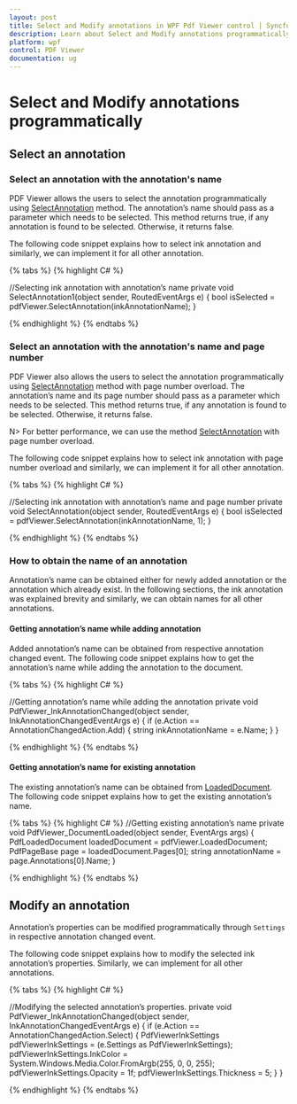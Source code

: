 ```yaml
---
layout: post
title: Select and Modify annotations in WPF Pdf Viewer control | Syncfusion
description: Learn about Select and Modify annotations programmatically support in WPF Pdf Viewer, its elements and more.
platform: wpf
control: PDF Viewer
documentation: ug
---
```


# Select and Modify annotations programmatically

## Select an annotation

### Select an annotation with the annotation's name 

PDF Viewer allows the users to select the annotation programmatically using [SelectAnnotation](https://help.syncfusion.com/cr/wpf/Syncfusion.Windows.PdfViewer.PdfViewerControl.html#Syncfusion_Windows_PdfViewer_PdfViewerControl_SelectAnnotation_System_String_) method. The annotation’s name should pass as a parameter which needs to be selected. This method returns true, if any annotation is found to be selected. Otherwise, it returns false. 

The following code snippet explains how to select ink annotation and similarly, we can implement it for all other annotation.

{% tabs %}
{% highlight C# %}

//Selecting ink annotation with annotation’s name 
private void SelectAnnotation1(object sender, RoutedEventArgs e)
{ 
    bool isSelected = pdfViewer.SelectAnnotation(inkAnnotationName);
}

{% endhighlight %}
{% endtabs %}

### Select an annotation with the annotation's name and page number 

PDF Viewer also allows the users to select the annotation programmatically using [SelectAnnotation](https://help.syncfusion.com/cr/wpf/Syncfusion.Windows.PdfViewer.PdfViewerControl.html#Syncfusion_Windows_PdfViewer_PdfViewerControl_SelectAnnotation_System_String_System_Int32_) method with page number overload. The annotation’s name and its page number should pass as a parameter which needs to be selected. This method returns true, if any annotation is found to be selected. Otherwise, it returns false. 

N> For better performance, we can use the method [SelectAnnotation](https://help.syncfusion.com/cr/wpf/Syncfusion.Windows.PdfViewer.PdfViewerControl.html#Syncfusion_Windows_PdfViewer_PdfViewerControl_SelectAnnotation_System_String_System_Int32_) with page number overload.

The following code snippet explains how to select ink annotation with page number overload and similarly, we can implement it for all other annotation.

{% tabs %}
{% highlight C# %}

//Selecting ink annotation with annotation’s name and page number
private void SelectAnnotation(object sender, RoutedEventArgs e)
{ 
    bool isSelected = pdfViewer.SelectAnnotation(inkAnnotationName, 1);
}

{% endhighlight %}
{% endtabs %}

### How to obtain the name of an annotation

Annotation’s name can be obtained either for newly added annotation or the annotation which already exist. In the following sections, the ink annotation was explained brevity and similarly, we can obtain names for all other annotations.

#### Getting annotation’s name while adding annotation
Added annotation’s name can be obtained from respective annotation changed event. The following code snippet explains how to get the annotation’s name while adding the annotation to the document.

{% tabs %}
{% highlight C# %}

//Getting annotation’s name while adding the annotation
private void PdfViewer_InkAnnotationChanged(object sender, InkAnnotationChangedEventArgs e)
{
    if (e.Action == AnnotationChangedAction.Add)
    {
        string inkAnnotationName = e.Name;
    }
}

{% endhighlight %}
{% endtabs %}


#### Getting annotation’s name for existing annotation

The existing annotation’s name can be obtained from [LoadedDocument]( https://help.syncfusion.com/cr/wpf/Syncfusion.Windows.PdfViewer.PdfViewerControl.html#Syncfusion_Windows_PdfViewer_PdfViewerControl_LoadedDocument). The following code snippet explains how to get the existing annotation’s name. 

{% tabs %}
{% highlight C# %}
//Getting existing annotation’s name
private void PdfViewer_DocumentLoaded(object sender, EventArgs args)
{
     PdfLoadedDocument loadedDocument = pdfViewer.LoadedDocument;
     PdfPageBase page = loadedDocument.Pages[0];
     string annotationName = page.Annotations[0].Name;
}

{% endhighlight %}
{% endtabs %}

## Modify an annotation

Annotation’s properties can be modified programmatically through `Settings` in respective annotation changed event. 

The following code snippet explains how to modify the selected ink annotation’s properties. Similarly, we can implement for all other annotations.

{% tabs %}
{% highlight C# %}

//Modifying the selected annotation’s properties.
private void PdfViewer_InkAnnotationChanged(object sender, InkAnnotationChangedEventArgs e)
{
    if (e.Action == AnnotationChangedAction.Select)
    {
		PdfViewerInkSettings pdfViewerInkSettings = (e.Settings as PdfViewerInkSettings);
		pdfViewerInkSettings.InkColor = System.Windows.Media.Color.FromArgb(255, 0, 0, 255);
		pdfViewerInkSettings.Opacity = 1f;
		pdfViewerInkSettings.Thickness = 5;
    }
}

{% endhighlight %}
{% endtabs %}
